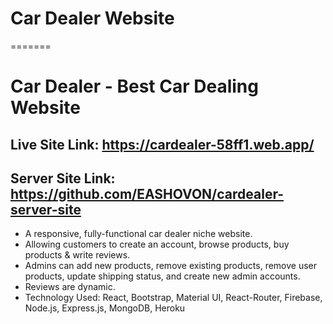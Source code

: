 # Car Dealer Website

=======

# Car Dealer - Best Car Dealing Website

## Live Site Link: https://cardealer-58ff1.web.app/

## Server Site Link: https://github.com/EASHOVON/cardealer-server-site

- A responsive, fully-functional car dealer niche website.
- Allowing customers to create an account, browse products, buy products & write reviews.
- Admins can add new products, remove existing products, remove user products, update shipping status, and create new admin accounts.
- Reviews are dynamic.
- Technology Used: React, Bootstrap, Material UI, React-Router, Firebase, Node.js, Express.js, MongoDB, Heroku
